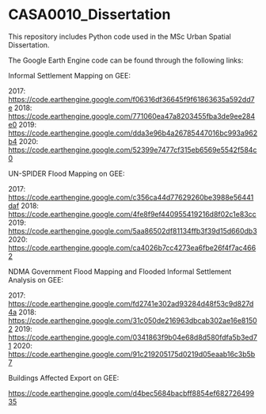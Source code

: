 # CASA0010_Dissertation
 
This repository includes Python code used in the MSc Urban Spatial Dissertation. 

The Google Earth Engine code can be found through the following links: 

Informal Settlement Mapping on GEE:

2017: 
https://code.earthengine.google.com/f06316df36645f9f61863635a592dd7e 
2018: 
https://code.earthengine.google.com/771060ea47a8203455fba3de9ee284e0 
2019: https://code.earthengine.google.com/dda3e96b4a26785447016bc993a962b4 
2020: https://code.earthengine.google.com/52399e7477cf315eb6569e5542f584c0 

UN-SPIDER Flood Mapping on GEE:

2017: https://code.earthengine.google.com/c356ca44d77629260be3988e56441daf 
2018: https://code.earthengine.google.com/4fe8f9ef440955419216d8f02c1e83cc 
2019: https://code.earthengine.google.com/5aa86502df81134ffb3f39d15d660db3 
2020: https://code.earthengine.google.com/ca4026b7cc4273ea6fbe26f4f7ac4662 

NDMA Government Flood Mapping and Flooded Informal Settlement Analysis on GEE:

2017: https://code.earthengine.google.com/fd2741e302ad93284d48f53c9d827d4a 
2018: https://code.earthengine.google.com/31c050de216963dbcab302ae16e81502 
2019: https://code.earthengine.google.com/0341863f9b04e68d8d580fdfa5b3ed71 
2020: https://code.earthengine.google.com/91c219205175d0219d05eaab16c3b5b7 

Buildings Affected Export on GEE:

https://code.earthengine.google.com/d4bec5684bacbff8854ef68272649935 
